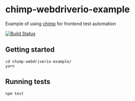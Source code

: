# chimp-webdriverio-example
Example of using [chimp](https://github.com/xolvio/chimp) for frontend test automation

[![Build Status](https://travis-ci.org/StephenDavidson/chimp-webdriverio-example.svg?branch=master)](https://travis-ci.org/StephenDavidson/chimp-webdriverio-example)

## Getting started

```
cd chimp-webdriverio-example/
yarn
```

## Running tests

```
npm test
```
